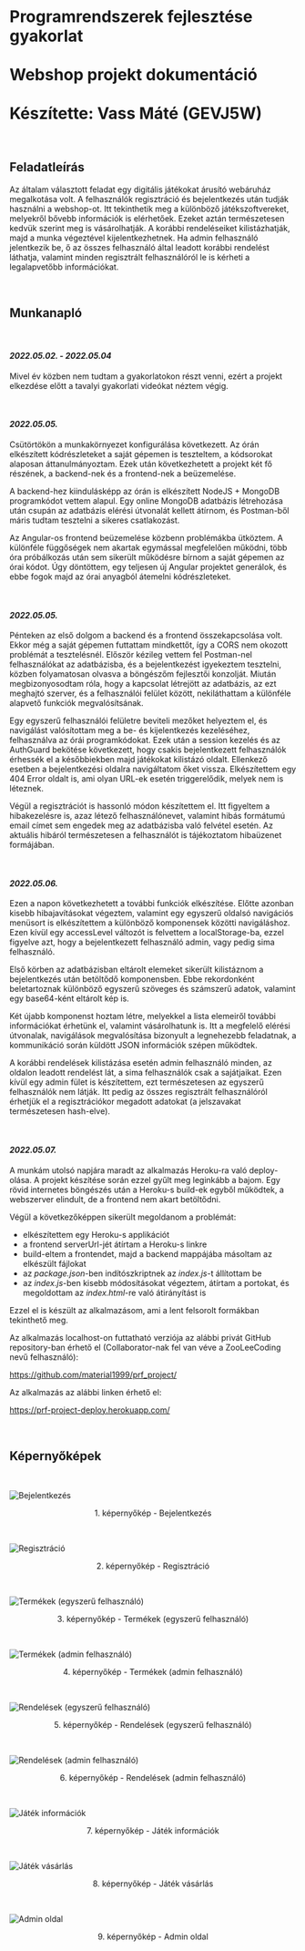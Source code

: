 # Programrendszerek fejlesztése gyakorlat <br><br> Webshop projekt dokumentáció <br><br> Készítette: Vass Máté (GEVJ5W)

<br/>

## Feladatleírás
Az általam választott feladat egy digitális játékokat árusító webáruház megalkotása volt. A felhasználók regisztráció és bejelentkezés után tudják használni a webshop-ot. Itt tekinthetik meg a különböző játékszoftvereket, melyekről bővebb információk is elérhetőek. Ezeket aztán természetesen kedvük szerint meg is vásárolhatják. A korábbi rendeléseiket kilistázhatják, majd a munka végeztével kijelentkezhetnek. Ha admin felhasználó jelentkezik be, ő az összes felhasználó által leadott korábbi rendelést láthatja, valamint minden regisztrált felhasználóról le is kérheti a legalapvetőbb információkat.

<br/>

## Munkanapló

<br/>

#### *2022.05.02. - 2022.05.04*
Mivel év közben nem tudtam a gyakorlatokon részt venni, ezért a projekt elkezdése előtt a tavalyi gyakorlati videókat néztem végig.

<br/>

#### *2022.05.05.*
Csütörtökön a munkakörnyezet konfigurálása következett. Az órán elkészített kódrészleteket a saját gépemen is teszteltem, a kódsorokat alaposan áttanulmányoztam. Ezek után következhetett a projekt két fő részének, a backend-nek és a frontend-nek a beüzemelése.

A backend-hez kiindulásképp az órán is elkészített NodeJS + MongoDB programkódot vettem alapul. Egy online MongoDB adatbázis létrehozása után csupán az adatbázis elérési útvonalát kellett átírnom, és Postman-ből máris tudtam tesztelni a sikeres csatlakozást.

Az Angular-os frontend beüzemelése közbenn problémákba ütköztem. A különféle függőségek nem akartak egymással megfelelően működni, több óra próbálkozás után sem sikerült működésre bírnom a saját gépemen az órai kódot. Úgy döntöttem, egy teljesen új Angular projektet generálok, és ebbe fogok majd az órai anyagból átemelni kódrészleteket.

<br/>

#### *2022.05.05.*
Pénteken az első dolgom a backend és a frontend összekapcsolása volt. Ekkor még a saját gépemen futtattam mindkettőt, így a CORS nem okozott problémát a tesztelésnél. Először kézileg vettem fel Postman-nel felhasználókat az adatbázisba, és a bejelentkezést igyekeztem tesztelni, közben folyamatosan olvasva a böngészőm fejlesztői konzolját. Miután megbizonyosodtam róla, hogy a kapcsolat létrejött az adatbázis, az ezt meghajtó szerver, és a felhasználói felület között, nekiláthattam a különféle alapvető funkciók megvalósítsának.

Egy egyszerű felhasználói felületre beviteli mezőket helyeztem el, és navigálást valósítottam meg a be- és kijelentkezés kezeléséhez, felhasználva az órái programkódokat. Ezek után a session kezelés és az AuthGuard bekötése következett, hogy csakis bejelentkezett felhasználók érhessék el a későbbiekben majd játékokat kilistázó oldalt. Ellenkező esetben a bejelentkezési oldalra navigáltatom őket vissza. Elkészítettem egy 404 Error oldalt is, ami olyan URL-ek esetén triggerelődik, melyek nem is léteznek.

Végül a regisztrációt is hassonló módon készítettem el. Itt figyeltem a hibakezelésre is, azaz létező felhasználónevet, valamint hibás formátumú email címet sem engedek meg az adatbázisba való felvétel esetén. Az aktuális hibáról természetesen a felhasználót is tájékoztatom hibaüzenet formájában.

<br/>

#### *2022.05.06.*
Ezen a napon következhetett a további funkciók elkészítése. Előtte azonban kisebb hibajavításokat végeztem, valamint egy egyszerű oldalsó navigációs menüsort is elkészítettem a különböző komponensek közötti navigáláshoz. Ezen kívül egy accessLevel változót is felvettem a localStorage-ba, ezzel figyelve azt, hogy a bejelentkezett felhasználó admin, vagy pedig sima felhasználó.

Első körben az adatbázisban eltárolt elemeket sikerült kilistáznom a bejelentkezés után betöltődő komponensben. Ebbe rekordonként beletartoznak különböző egyszerű szöveges és számszerű adatok, valamint egy base64-ként eltárolt kép is.

Két újabb komponenst hoztam létre, melyekkel a lista elemeiről további információkat érhetünk el, valamint vásárolhatunk is. Itt a megfelelő elérési útvonalak, navigálások megvalósítása bizonyult a legnehezebb feladatnak, a kommunikáció során küldött JSON információk szépen működtek.

A korábbi rendelések kilistázása esetén admin felhasználó minden, az oldalon leadott rendelést lát, a sima felhasználók csak a sajátjaikat. Ezen kívül egy admin fület is készítettem, ezt természetesen az egyszerű felhasználók nem látják. Itt pedig az összes regisztrált felhasználóról érhetjük el a regisztrációkor megadott adatokat (a jelszavakat természetesen hash-elve).

<br/>

#### *2022.05.07.*
A munkám utolsó napjára maradt az alkalmazás Heroku-ra való deploy-olása. A projekt készítése során ezzel gyűlt meg leginkább a bajom. Egy rövid internetes böngészés után a Heroku-s build-ek egyből működtek, a webszerver elindult, de a frontend nem akart betöltődni.

Végül a következőképpen sikerült megoldanom a problémát:
- elkészítettem egy Heroku-s applikációt
- a frontend serverUrl-jét átírtam a Heroku-s linkre
- build-eltem a frontendet, majd a backend mappájába másoltam az elkészült fájlokat
- az *package.json*-ben indítószkriptnek az *index.js*-t állítottam be
- az *index.js*-ben kisebb módosításokat végeztem, átírtam a portokat, és megoldottam az *index.html*-re való átirányítást is

Ezzel el is készült az alkalmazásom, ami a lent felsorolt formákban tekinthető meg.

Az alkalmazás localhost-on futtatható verziója az alábbi privát GitHub repository-ban érhető el (Collaborator-nak fel van véve a ZooLeeCoding nevű felhasználó):

https://github.com/material1999/prf_project/

Az alkalmazás az alábbi linken érhető el:

https://prf-project-deploy.herokuapp.com/

<br/>

## Képernyőképek

<br/>

![Bejelentkezés](./screenshots/login.png)
<p align = "center">
1. képernyőkép - Bejelentkezés
</p>

<br/>

![Regisztráció](./screenshots/registration.png)
<p align = "center">
2. képernyőkép - Regisztráció
</p>

<br/>

![Termékek (egyszerű felhasználó)](./screenshots/products_asd.png)
<p align = "center">
3. képernyőkép - Termékek (egyszerű felhasználó)
</p>

<br/>

![Termékek (admin felhasználó)](./screenshots/products_admin.png)
<p align = "center">
4. képernyőkép - Termékek (admin felhasználó)
</p>

<br/>

![Rendelések (egyszerű felhasználó)](./screenshots/orders_asd.png)
<p align = "center">
5. képernyőkép - Rendelések (egyszerű felhasználó)
</p>

<br/>

![Rendelések (admin felhasználó)](./screenshots/orders_admin.png)
<p align = "center">
6. képernyőkép - Rendelések (admin felhasználó)
</p>

<br/>

![Játék információk](./screenshots/info.png)
<p align = "center">
7. képernyőkép - Játék információk
</p>

<br/>

![Játék vásárlás](./screenshots/buy.png)
<p align = "center">
8. képernyőkép - Játék vásárlás
</p>

<br/>

![Admin oldal](./screenshots/admin.png)
<p align = "center">
9. képernyőkép - Admin oldal
</p>